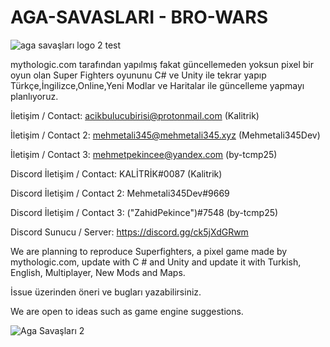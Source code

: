 # AGA-SAVASLARI - BRO-WARS
![aga savaşları logo 2 test](https://user-images.githubusercontent.com/70946597/116781941-ee003100-aa8e-11eb-9068-9a7fe090f929.PNG)


mythologic.com tarafından yapılmış fakat güncellemeden yoksun pixel bir oyun olan Super Fighters oyununu C# ve Unity ile tekrar yapıp Türkçe,İngilizce,Online,Yeni Modlar ve Haritalar ile güncelleme yapmayı planlıyoruz.

İletişim / Contact: acikbulucubirisi@protonmail.com (Kalitrik)

İletişim / Contact 2: mehmetali345@mehmetali345.xyz (Mehmetali345Dev)

İletişim / Contact 3: mehmetpekincee@yandex.com (by-tcmp25)

Discord İletişim / Contact: KALİTRİK#0087 (Kalitrik)

Discord İletişim / Contact 2: Mehmetali345Dev#9669

Discord İletişim / Contact 3: ("ZahidPekince")#7548 (by-tcmp25)

Discord Sunucu / Server: https://discord.gg/ck5jXdGRwm

We are planning to reproduce Superfighters, a pixel game made by mythologic.com, update with C # and Unity and update it with Turkish, English, Multiplayer, New Mods and Maps.


 İssue üzerinden öneri ve bugları yazabilirsiniz.
 
 We are open to ideas such as game engine suggestions.
 
![Aga Savaşları 2](https://user-images.githubusercontent.com/70946597/116781952-fa848980-aa8e-11eb-820d-128c684ead38.png)

